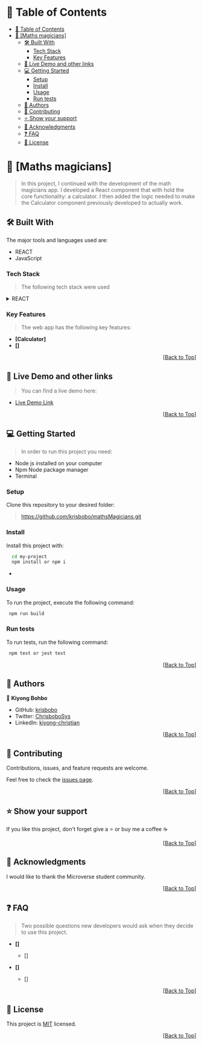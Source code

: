 <a name="readme-top"></a>

<!-- TABLE OF CONTENTS -->

# 📗 Table of Contents

- [📗 Table of Contents](#-table-of-contents)
- [📖 \[Maths magicians\] ](#-maths-magicians-)
  - [🛠 Built With ](#-built-with-)
    - [Tech Stack ](#tech-stack-)
    - [Key Features ](#key-features-)
  - [🚀 Live Demo and other links ](#-live-demo-and-other-links-)
  - [💻 Getting Started ](#-getting-started-)
    - [Setup](#setup)
    - [Install](#install)
    - [Usage](#usage)
    - [Run tests](#run-tests)
  - [👥 Authors ](#-authors-)
  - [🤝 Contributing ](#-contributing-)
  - [⭐️ Show your support ](#️-show-your-support-)
  - [🙏 Acknowledgments ](#-acknowledgments-)
  - [❓ FAQ ](#-faq-)
  - [📝 License ](#-license-)

<!-- PROJECT DESCRIPTION -->

# 📖 [Maths magicians] <a name="about-project"></a>

> In this project, I continued with the development of the math magicians app. I developed a React component that with hold the core functionality: a calculator. I then added the logic needed to make the Calculator component previously developed to actually work.

## 🛠 Built With <a name="built-with"></a>

The major tools and languages used are:

- REACT
- JavaScript
<!-- Features -->
### Tech Stack <a name="tech-stack"></a>

> The following tech stack were used

<details>
  <summary>REACT</summary>
  <ul>
    <li><a href="https://reactjs.org/">REACT</a></li>
  </ul>
</details>


<!-- Features -->

### Key Features <a name="key-features"></a>

> The web app has the following key features:

- **[Calculator]**
- **[]**

<p align="right">[<a href="#readme-top">Back to Top</a>]</p>

<!-- LIVE DEMO -->

## 🚀 Live Demo and other links <a name="live-demo"></a>

> You can find a live demo here:

- [Live Demo Link]()

<p align="right">[<a href="#readme-top">Back to Top</a>]</p>

<!-- GETTING STARTED -->

## 💻 Getting Started <a name="getting-started"></a>

> In order to run this project you need:

- Node js installed on your computer
- Npm Node package manager
- Terminal

### Setup

Clone this repository to your desired folder:

> https://github.com/krisbobo/mathsMagicians.git

### Install

Install this project with:

```sh
  cd my-project
  npm install or npm i
```
-

### Usage

To run the project, execute the following command:

```sh
 npm run build
```

### Run tests

To run tests, run the following command:

```sh
 npm test or jest test
```

<p align="right">[<a href="#readme-top">Back to Top</a>]</p>

<!-- AUTHORS -->

## 👥 Authors <a name="authors"></a>

👤 **Kiyong Bohbo**

- GitHub: [krisbobo](https://github.com/krisbobo)
- Twitter: [ChrisboboSys](https://twitter.com/ChrisboboSys)
- LinkedIn: [kiyong-christian](https://linkedin.com/in/christian-kiyong)

<p align="right">[<a href="#readme-top">Back to Top</a>]</p>

<!-- CONTRIBUTING -->

## 🤝 Contributing <a name="contributing"></a>

Contributions, issues, and feature requests are welcome.

Feel free to check the [issues page](../../issues/).

<p align="right">[<a href="#readme-top">Back to Top</a>]</p>

<!-- SUPPORT -->

## ⭐️ Show your support <a name="support"></a>

If you like this project, don't forget give a ⭐️ or buy me a coffee ☕️

<p align="right">[<a href="#readme-top">Back to Top</a>]</p>

<!-- ACKNOWLEDGEMENTS -->

## 🙏 Acknowledgments <a name="acknowledgements"></a>

I would like to thank the Microverse student community.

<p align="right">[<a href="#readme-top">Back to Top</a>]</p>

<!-- FAQ (optional) -->

## ❓ FAQ <a name="faq"></a>

> Two possible questions new developers would ask when they decide to use this project.

- **[]**

  - []

- **[]**

  - []

<p align="right">[<a href="#readme-top">Back to Top</a>]</p>

<!-- LICENSE -->

## 📝 License <a name="license"></a>

This project is [MIT](./LICENSE) licensed.

<p align="right">[<a href="#readme-top">Back to Top</a>]</p>

